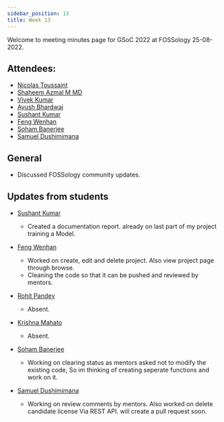```yaml
---
sidebar_position: 13
title: Week 13
---
```


<!--
SPDX-License-Identifier: CC-BY-SA-4.0

SPDX-FileCopyrightText: 2022 Shaheem Azmal M MD <shaheem.azmal@gmail.com@gmail.com>
SPDX-FileCopyrightText: 2022 Siemens AG
-->

Welcome to meeting minutes page for GSoC 2022 at FOSSology 25-08-2022.


## Attendees:

  - [Nicolas Toussaint](https://github.com/NicolasToussaint)
  - [Shaheem Azmal M MD](https://github.com/shaheemazmalmmd)
  - [Vivek Kumar](https://github.com/viv9k)
  - [Ayush Bhardwaj](https://github.com/hastagAB)
  - [Sushant Kumar](https://github.com/its-sushant)
  - [Feng Wenhan]( https://github.com/fwhdzh)
  - [Soham Banerjee](https://github.com/soham4abc)
  - [Samuel Dushimimana](https://github.com/dushimsam)

## General

  - Discussed FOSSology community updates.

## Updates from students

- [Sushant Kumar](https://github.com/its-sushant)

  - Created a documentation report. already on last part of my project training a Model.

- [Feng Wenhan](https://github.com/fwhdzh)

  - Worked on create, edit and delete project. Also view project page through browse.
  - Cleaning the code so that it can be pushed and reviewed by mentors. 

- [Rohit Pandey](https://github.com/rohitpandey49)

  - Absent.

- [Krishna Mahato](https://github.com/krishna9304)

  - Absent.

- [Soham Banerjee](https://github.com/soham4abc)

  - Working on clearing status as mentors asked not to modify the existing code, So im thinking of creating seperate functions and work on it.

- [Samuel Dushimimana](https://github.com/dushimsam)

  - Working on review comments by mentors. Also worked on delete candidate license Via REST API. will create a pull request soon.
  
